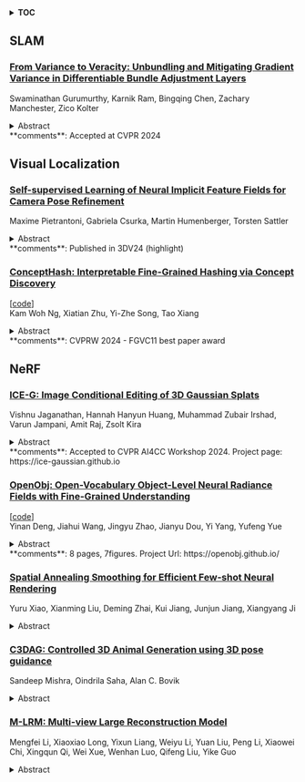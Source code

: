 <details>
  <summary><b>TOC</b></summary>
  <ol>
    <li><a href=#slam>SLAM</a></li>
      <ul>
        <li><a href=#From-Variance-to-Veracity:-Unbundling-and-Mitigating-Gradient-Variance-in-Differentiable-Bundle-Adjustment-Layers>From Variance to Veracity: Unbundling and Mitigating Gradient Variance in Differentiable Bundle Adjustment Layers</a></li>
      </ul>
    </li>
    <li><a href=#visual-localization>Visual Localization</a></li>
      <ul>
        <li><a href=#Self-supervised-Learning-of-Neural-Implicit-Feature-Fields-for-Camera-Pose-Refinement>Self-supervised Learning of Neural Implicit Feature Fields for Camera Pose Refinement</a></li>
        <li><a href=#ConceptHash:-Interpretable-Fine-Grained-Hashing-via-Concept-Discovery>ConceptHash: Interpretable Fine-Grained Hashing via Concept Discovery</a></li>
      </ul>
    </li>
    <li><a href=#nerf>NeRF</a></li>
      <ul>
        <li><a href=#ICE-G:-Image-Conditional-Editing-of-3D-Gaussian-Splats>ICE-G: Image Conditional Editing of 3D Gaussian Splats</a></li>
        <li><a href=#OpenObj:-Open-Vocabulary-Object-Level-Neural-Radiance-Fields-with-Fine-Grained-Understanding>OpenObj: Open-Vocabulary Object-Level Neural Radiance Fields with Fine-Grained Understanding</a></li>
        <li><a href=#Spatial-Annealing-Smoothing-for-Efficient-Few-shot-Neural-Rendering>Spatial Annealing Smoothing for Efficient Few-shot Neural Rendering</a></li>
        <li><a href=#C3DAG:-Controlled-3D-Animal-Generation-using-3D-pose-guidance>C3DAG: Controlled 3D Animal Generation using 3D pose guidance</a></li>
        <li><a href=#M-LRM:-Multi-view-Large-Reconstruction-Model>M-LRM: Multi-view Large Reconstruction Model</a></li>
      </ul>
    </li>
  </ol>
</details>

## SLAM  

### [From Variance to Veracity: Unbundling and Mitigating Gradient Variance in Differentiable Bundle Adjustment Layers](http://arxiv.org/abs/2406.07785)  
Swaminathan Gurumurthy, Karnik Ram, Bingqing Chen, Zachary Manchester, Zico Kolter  
<details>  
  <summary>Abstract</summary>  
  <ol>  
    Various pose estimation and tracking problems in robotics can be decomposed into a correspondence estimation problem (often computed using a deep network) followed by a weighted least squares optimization problem to solve for the poses. Recent work has shown that coupling the two problems by iteratively refining one conditioned on the other's output yields SOTA results across domains. However, training these models has proved challenging, requiring a litany of tricks to stabilize and speed up training. In this work, we take the visual odometry problem as an example and identify three plausible causes: (1) flow loss interference, (2) linearization errors in the bundle adjustment (BA) layer, and (3) dependence of weight gradients on the BA residual. We show how these issues result in noisy and higher variance gradients, potentially leading to a slow down in training and instabilities. We then propose a simple, yet effective solution to reduce the gradient variance by using the weights predicted by the network in the inner optimization loop to weight the correspondence objective in the training problem. This helps the training objective `focus' on the more important points, thereby reducing the variance and mitigating the influence of outliers. We show that the resulting method leads to faster training and can be more flexibly trained in varying training setups without sacrificing performance. In particular we show $2$--$2.5\times$ training speedups over a baseline visual odometry model we modify.  
  </ol>  
</details>  
**comments**: Accepted at CVPR 2024  
  
  



## Visual Localization  

### [Self-supervised Learning of Neural Implicit Feature Fields for Camera Pose Refinement](http://arxiv.org/abs/2406.08463)  
Maxime Pietrantoni, Gabriela Csurka, Martin Humenberger, Torsten Sattler  
<details>  
  <summary>Abstract</summary>  
  <ol>  
    Visual localization techniques rely upon some underlying scene representation to localize against. These representations can be explicit such as 3D SFM map or implicit, such as a neural network that learns to encode the scene. The former requires sparse feature extractors and matchers to build the scene representation. The latter might lack geometric grounding not capturing the 3D structure of the scene well enough. This paper proposes to jointly learn the scene representation along with a 3D dense feature field and a 2D feature extractor whose outputs are embedded in the same metric space. Through a contrastive framework we align this volumetric field with the image-based extractor and regularize the latter with a ranking loss from learned surface information. We learn the underlying geometry of the scene with an implicit field through volumetric rendering and design our feature field to leverage intermediate geometric information encoded in the implicit field. The resulting features are discriminative and robust to viewpoint change while maintaining rich encoded information. Visual localization is then achieved by aligning the image-based features and the rendered volumetric features. We show the effectiveness of our approach on real-world scenes, demonstrating that our approach outperforms prior and concurrent work on leveraging implicit scene representations for localization.  
  </ol>  
</details>  
**comments**: Published in 3DV24 (highlight)  
  
### [ConceptHash: Interpretable Fine-Grained Hashing via Concept Discovery](http://arxiv.org/abs/2406.08457)  
[[code](https://github.com/kamwoh/concepthash)]  
Kam Woh Ng, Xiatian Zhu, Yi-Zhe Song, Tao Xiang  
<details>  
  <summary>Abstract</summary>  
  <ol>  
    Existing fine-grained hashing methods typically lack code interpretability as they compute hash code bits holistically using both global and local features. To address this limitation, we propose ConceptHash, a novel method that achieves sub-code level interpretability. In ConceptHash, each sub-code corresponds to a human-understandable concept, such as an object part, and these concepts are automatically discovered without human annotations. Specifically, we leverage a Vision Transformer architecture and introduce concept tokens as visual prompts, along with image patch tokens as model inputs. Each concept is then mapped to a specific sub-code at the model output, providing natural sub-code interpretability. To capture subtle visual differences among highly similar sub-categories (e.g., bird species), we incorporate language guidance to ensure that the learned hash codes are distinguishable within fine-grained object classes while maintaining semantic alignment. This approach allows us to develop hash codes that exhibit similarity within families of species while remaining distinct from species in other families. Extensive experiments on four fine-grained image retrieval benchmarks demonstrate that ConceptHash outperforms previous methods by a significant margin, offering unique sub-code interpretability as an additional benefit. Code at: https://github.com/kamwoh/concepthash.  
  </ol>  
</details>  
**comments**: CVPRW 2024 - FGVC11 best paper award  
  
  



## NeRF  

### [ICE-G: Image Conditional Editing of 3D Gaussian Splats](http://arxiv.org/abs/2406.08488)  
Vishnu Jaganathan, Hannah Hanyun Huang, Muhammad Zubair Irshad, Varun Jampani, Amit Raj, Zsolt Kira  
<details>  
  <summary>Abstract</summary>  
  <ol>  
    Recently many techniques have emerged to create high quality 3D assets and scenes. When it comes to editing of these objects, however, existing approaches are either slow, compromise on quality, or do not provide enough customization. We introduce a novel approach to quickly edit a 3D model from a single reference view. Our technique first segments the edit image, and then matches semantically corresponding regions across chosen segmented dataset views using DINO features. A color or texture change from a particular region of the edit image can then be applied to other views automatically in a semantically sensible manner. These edited views act as an updated dataset to further train and re-style the 3D scene. The end-result is therefore an edited 3D model. Our framework enables a wide variety of editing tasks such as manual local edits, correspondence based style transfer from any example image, and a combination of different styles from multiple example images. We use Gaussian Splats as our primary 3D representation due to their speed and ease of local editing, but our technique works for other methods such as NeRFs as well. We show through multiple examples that our method produces higher quality results while offering fine-grained control of editing. Project page: ice-gaussian.github.io  
  </ol>  
</details>  
**comments**: Accepted to CVPR AI4CC Workshop 2024. Project page:
  https://ice-gaussian.github.io  
  
### [OpenObj: Open-Vocabulary Object-Level Neural Radiance Fields with Fine-Grained Understanding](http://arxiv.org/abs/2406.08009)  
[[code](https://github.com/BIT-DYN/OpenObj)]  
Yinan Deng, Jiahui Wang, Jingyu Zhao, Jianyu Dou, Yi Yang, Yufeng Yue  
<details>  
  <summary>Abstract</summary>  
  <ol>  
    In recent years, there has been a surge of interest in open-vocabulary 3D scene reconstruction facilitated by visual language models (VLMs), which showcase remarkable capabilities in open-set retrieval. However, existing methods face some limitations: they either focus on learning point-wise features, resulting in blurry semantic understanding, or solely tackle object-level reconstruction, thereby overlooking the intricate details of the object's interior. To address these challenges, we introduce OpenObj, an innovative approach to build open-vocabulary object-level Neural Radiance Fields (NeRF) with fine-grained understanding. In essence, OpenObj establishes a robust framework for efficient and watertight scene modeling and comprehension at the object-level. Moreover, we incorporate part-level features into the neural fields, enabling a nuanced representation of object interiors. This approach captures object-level instances while maintaining a fine-grained understanding. The results on multiple datasets demonstrate that OpenObj achieves superior performance in zero-shot semantic segmentation and retrieval tasks. Additionally, OpenObj supports real-world robotics tasks at multiple scales, including global movement and local manipulation.  
  </ol>  
</details>  
**comments**: 8 pages, 7figures. Project Url: https://openobj.github.io/  
  
### [Spatial Annealing Smoothing for Efficient Few-shot Neural Rendering](http://arxiv.org/abs/2406.07828)  
Yuru Xiao, Xianming Liu, Deming Zhai, Kui Jiang, Junjun Jiang, Xiangyang Ji  
<details>  
  <summary>Abstract</summary>  
  <ol>  
    Neural Radiance Fields (NeRF) with hybrid representations have shown impressive capabilities in reconstructing scenes for view synthesis, delivering high efficiency. Nonetheless, their performance significantly drops with sparse view inputs, due to the issue of overfitting. While various regularization strategies have been devised to address these challenges, they often depend on inefficient assumptions or are not compatible with hybrid models. There is a clear need for a method that maintains efficiency and improves resilience to sparse views within a hybrid framework. In this paper, we introduce an accurate and efficient few-shot neural rendering method named Spatial Annealing smoothing regularized NeRF (SANeRF), which is specifically designed for a pre-filtering-driven hybrid representation architecture. We implement an exponential reduction of the sample space size from an initially large value. This methodology is crucial for stabilizing the early stages of the training phase and significantly contributes to the enhancement of the subsequent process of detail refinement. Our extensive experiments reveal that, by adding merely one line of code, SANeRF delivers superior rendering quality and much faster reconstruction speed compared to current few-shot NeRF methods. Notably, SANeRF outperforms FreeNeRF by 0.3 dB in PSNR on the Blender dataset, while achieving 700x faster reconstruction speed.  
  </ol>  
</details>  
  
### [C3DAG: Controlled 3D Animal Generation using 3D pose guidance](http://arxiv.org/abs/2406.07742)  
Sandeep Mishra, Oindrila Saha, Alan C. Bovik  
<details>  
  <summary>Abstract</summary>  
  <ol>  
    Recent advancements in text-to-3D generation have demonstrated the ability to generate high quality 3D assets. However while generating animals these methods underperform, often portraying inaccurate anatomy and geometry. Towards ameliorating this defect, we present C3DAG, a novel pose-Controlled text-to-3D Animal Generation framework which generates a high quality 3D animal consistent with a given pose. We also introduce an automatic 3D shape creator tool, that allows dynamic pose generation and modification via a web-based tool, and that generates a 3D balloon animal using simple geometries. A NeRF is then initialized using this 3D shape using depth-controlled SDS. In the next stage, the pre-trained NeRF is fine-tuned using quadruped-pose-controlled SDS. The pipeline that we have developed not only produces geometrically and anatomically consistent results, but also renders highly controlled 3D animals, unlike prior methods which do not allow fine-grained pose control.  
  </ol>  
</details>  
  
### [M-LRM: Multi-view Large Reconstruction Model](http://arxiv.org/abs/2406.07648)  
Mengfei Li, Xiaoxiao Long, Yixun Liang, Weiyu Li, Yuan Liu, Peng Li, Xiaowei Chi, Xingqun Qi, Wei Xue, Wenhan Luo, Qifeng Liu, Yike Guo  
<details>  
  <summary>Abstract</summary>  
  <ol>  
    Despite recent advancements in the Large Reconstruction Model (LRM) demonstrating impressive results, when extending its input from single image to multiple images, it exhibits inefficiencies, subpar geometric and texture quality, as well as slower convergence speed than expected.   It is attributed to that, LRM formulates 3D reconstruction as a naive images-to-3D translation problem, ignoring the strong 3D coherence among the input images. In this paper, we propose a Multi-view Large Reconstruction Model (M-LRM) designed to efficiently reconstruct high-quality 3D shapes from multi-views in a 3D-aware manner. Specifically, we introduce a multi-view consistent cross-attention scheme to enable M-LRM to accurately query information from the input images. Moreover, we employ the 3D priors of the input multi-view images to initialize the tri-plane tokens. Compared to LRM, the proposed M-LRM can produce a tri-plane NeRF with $128 \times 128$ resolution and generate 3D shapes of high fidelity. Experimental studies demonstrate that our model achieves a significant performance gain and faster training convergence than LRM. Project page: https://murphylmf.github.io/M-LRM/  
  </ol>  
</details>  
  
  



